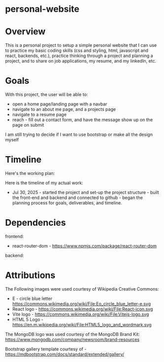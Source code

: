 # personal-website

# Overview 
This is a personal project to setup a simple personal website that I can use to practice my basic coding skills (css and styling, html, javascript and react, backends, etc.), practice thinking through a project and planning a project, and to share on job applications, my resume, and my linkedIn, etc. 

# Goals 

With this project, the user will be able to: 
- open a home page/landing page with a navbar 
- navigate to an about me page, and a projects page 
- navigate to a resume page 
- reach - fill out a contact form, and have the message show up on the page on submit 

I am still trying to decide if I want to use bootstrap or make all the design myself 

# Timeline 

Here's the working plan: 

Here is the timeline of my actual work: 

- Jul 30, 2025 - started the project and set-up the project structure - built the front-end and backend and connected to github - began the planning process for goals, deliverables, and timeline. 

# Dependencies 

frontend: 
- react-router-dom - https://www.npmjs.com/package/react-router-dom 

backend: 

# Attributions 

The Following images were used courtesy of Wikipedia Creative Commons: 
- E - circle blue letter https://commons.wikimedia.org/wiki/File:Eo_circle_blue_letter-e.svg
- React logo - https://commons.wikimedia.org/wiki/File:React-icon.svg 
- Vite logo - https://commons.wikimedia.org/wiki/File:Vitejs-logo.svg
- HTML 5 Logo - https://en.m.wikipedia.org/wiki/File:HTML5_logo_and_wordmark.svg 

The MongoDB logo was used courtesy of the MongoDB Brand Kit: https://www.mongodb.com/company/newsroom/brand-resources 

Bootstrap gallery template courtesy of - https://mdbootstrap.com/docs/standard/extended/gallery/ 